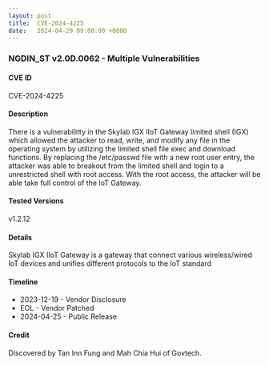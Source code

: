 ```yaml
---
layout: post
title:  CVE-2024-4225
date:   2024-04-29 09:00:00 +0800
---
```


### NGDIN_ST v2.0D.0062 - Multiple Vulnerabilities

#### CVE ID

CVE-2024-4225

#### Description


There is a vulnerabilitty in the Skylab IGX IIoT Gateway limited shell (IGX) which allowed the attacker to read, write, and modify any file in the operating system by utilizing the limited shell file exec and download functions. By replacing the /etc/passwd file with a new root user entry, the attacker was able to breakout from the limited shell and login to a unrestricted shell with root access. With the root access, the attacker will be able take full control of the IoT Gateway.

#### Tested Versions

v1.2.12

#### Details

Skylab IGX IIoT Gateway is a gateway that connect various wireless/wired IoT devices and unifies different protocols to the IoT standard

#### Timeline

* 2023-12-19 - Vendor Disclosure
* EOL		 - Vendor Patched
* 2024-04-25 - Public Release

#### Credit

Discovered by Tan Inn Fung and Mah Chia Hui of Govtech.
